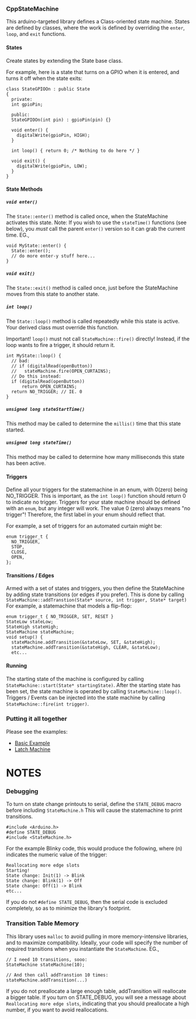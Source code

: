 ### CppStateMachine
This arduino-targeted library defines a Class-oriented state machine.
States are defined by classes, where the work is defined by overriding the `enter`, `loop`, and `exit` functions.


#### States
Create states by extending the State base class.

For example, here is a state that turns on a GPIO when it is entered, and turns it off when the state exits:
```
class StateGPIOOn : public State
{
  private:
  int gpioPin;

  public:
  StateGPIOOn(int pin) : gpioPin(pin) {}

  void enter() {
    digitalWrite(gpioPin, HIGH);
  }

  int loop() { return 0; /* Nothing to do here */ }

  void exit() {
    digitalWrite(gpioPin, LOW);
  }
}
```

#### State Methods
##### `void enter()`
The `State::enter()` method is called once, when the StateMachine activates this state.
Note: 
If you wish to use the `stateTime()` functions (see below), you _must_ call the parent `enter()` version so it can grab the current time. EG.,
```
void MyState::enter() {
  State::enter();
  // do more enter-y stuff here...
}
```

##### `void exit()`
The `State::exit()` method is called once, just before the StateMachine moves from this state to another state.

##### `int loop()`
The `State::loop()` method is called repeatedly while this state is active.
Your derived class must override this function.

Important! `loop()` must not call `StateMachine::fire()` directly!
Instead, if the loop wants to fire a trigger, it should return it.
```
int MyState::loop() {
  // bad:
  // if (digitalRead(openButton))
  //   stateMachine.fire(OPEN_CURTAINS);
  // Do this instead:
  if (digitalRead(openButton))
      return OPEN_CURTAINS;
  return NO_TRIGGER; // IE. 0
}
```
##### `unsigned long stateStartTime()`
This method may be called to determine the `millis()` time that this state started.

##### `unsigned long stateTime()`
This method may be called to determine how many milliseconds this state has been active.

#### Triggers
Define all your triggers for the statemachine in an enum, with 0(zero) being NO_TRIGGER. This is important, as the `int loop()` function should return 0 to indicate no trigger.
Triggers for your state machine should be defined with an `enum`, but any integer will work.
The value 0 (zero) always means "no trigger"!  Therefore, the first label in your enum should reflect that.

For example, a set of triggers for an automated curtain might be:
```
enum trigger_t {
  NO_TRIGGER,
  STOP,
  CLOSE,
  OPEN,
};
```  

#### Transitions / Edges
Armed with a set of states and triggers, you then define the StateMachine by adding state transitions (or edges if you prefer).
This is done by calling `StateMachine::addTranstion(State* source, int trigger, State* target)`
For example, a statemachine that models a flip-flop:
```
enum trigger_t { NO_TRIGGER, SET, RESET }
StateLow stateLow;
StateHigh stateHigh;
StateMachine stateMachine;
void setup() {
  stateMachine.addTransition(&stateLow, SET, &stateHigh);
  stateMachine.addTransition(&stateHigh, CLEAR, &stateLow);
  etc...
```

#### Running
The starting state of the machine is configured by calling `StateMachine::start(State* startingState)`.
After the starting state has been set, the state machine is operated by calling `StateMachine::loop()`.
Triggers / Events can be injected into the state machine by calling `StateMachine::fire(int trigger)`.

### Putting it all together
Please see the examples:
* [Basic Example](https://github.com/git-jamie-s/CppStateMachine/blob/main/examples/BasicExample.cpp)
* [Latch Machine](https://github.com/git-jamie-s/CppStateMachine/blob/main/examples/LatchMachine.cpp)

# NOTES
### Debugging
To turn on state change printouts to serial, define the `STATE_DEBUG` macro before including `StateMachine.h`
This will cause the statemachine to print transitions.
```
#include <Arduino.h>
#define STATE_DEBUG
#include <StateMachine.h>
```

For the example Blinky code, this would produce the following, where (n) indicates the numeric value of the trigger:
```
Reallocating more edge slots
Starting!
State change: Init(1) -> Blink
State change: Blink(1) -> Off
State change: Off(1) -> Blink
etc...
```

If you do not `#define STATE_DEBUG`, then the serial code is excluded completely, so as to minimize the library's footprint.

### Transition Table Memory
This library uses `malloc` to avoid pulling in more memory-intensive libraries, and to maximize compatibility.
Ideally, your code will specify the number of required transitions when you instantiate the `StateMachine`.
EG.,
```
// I need 10 transitions, sooo:
StateMachine stateMachine(10);

// And then call addTranstion 10 times:
stateMachine.addTransition(...)
```
If you do not preallocate a large enough table, addTransition will reallocate a bigger table.
If you turn on STATE_DEBUG, you will see a message about `Reallocating more edge slots`, indicating that you should preallocate a high number, if you want to avoid reallocations.
